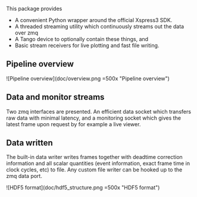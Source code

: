 This package provides

- A convenient Python wrapper around the official Xspress3 SDK.
- A threaded streaming utility which continuously streams out the data over zmq
- A Tango device to optionally contain these things, and
- Basic stream receivers for live plotting and fast file writing.

## Pipeline overview

![Pipeline overview](doc/overview.png =500x "Pipeline overview")

## Data and monitor streams

Two zmq interfaces are presented. An efficient data socket which transfers raw data with minimal latency, and a monitoring socket which gives the latest frame upon request by for example a live viewer.

## Data written

The built-in data writer writes frames together with deadtime correction information and all scalar quantities (event information, exact frame time in clock cycles, etc) to file. Any custom file writer can be hooked up to the zmq data port.

![HDF5 format](doc/hdf5_structure.png =500x "HDF5 format")
